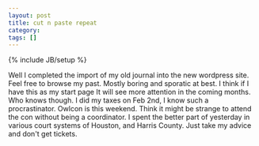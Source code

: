 ```yaml
---
layout: post
title: cut n paste repeat
category: 
tags: []
---
```

{% include JB/setup %}

Well I completed the import of my old journal into the new wordpress site.  Feel free to browse my past.  Mostly boring and sporatic at best.  I think if I have this as my start page It will see more attention in the coming months.  Who knows though.  I did my taxes on Feb 2nd, I know such a procrastinator.  Owlcon is this weekend.  Think it might be strange to attend the con without being a coordinator.  I spent the better part of yesterday in various court systems of Houston, and Harris County.  Just take my advice and don't get tickets.
